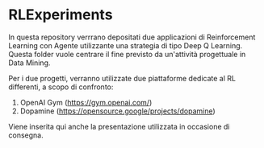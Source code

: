 # RLExperiments
In questa repository verrrano depositati due applicazioni di Reinforcement Learning con Agente utilizzante una strategia di tipo Deep Q Learning. Questa folder vuole centrare il fine previsto da un'attività progettuale in Data Mining.

Per i due progetti, verranno utilizzate due piattaforme dedicate al RL differenti, a scopo di confronto:
1) OpenAI Gym (https://gym.openai.com/)
2) Dopamine (https://opensource.google/projects/dopamine)

Viene inserita qui anche la presentazione utilizzata in occasione di consegna.
